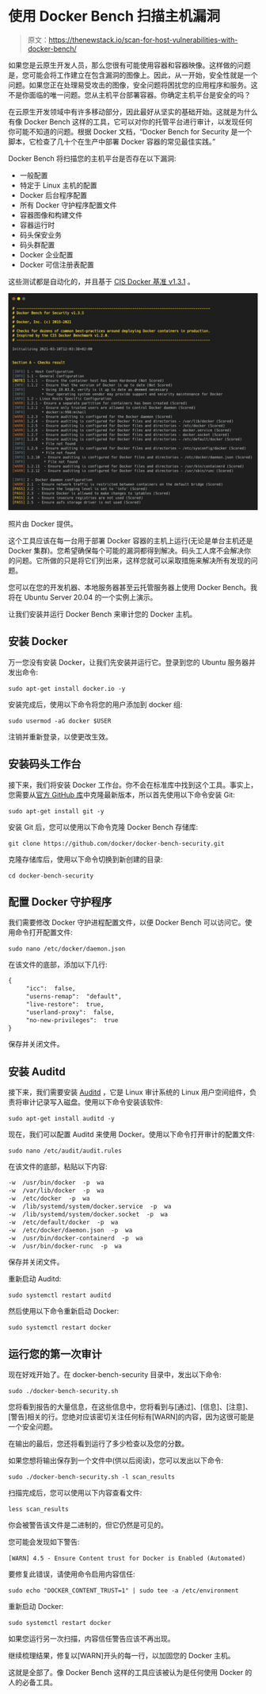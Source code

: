# 使用 Docker Bench 扫描主机漏洞

> 原文：<https://thenewstack.io/scan-for-host-vulnerabilities-with-docker-bench/>

如果您是云原生开发人员，那么您很有可能使用容器和容器映像。这样做的问题是，您可能会将工作建立在包含漏洞的图像上。因此，从一开始，安全性就是一个问题。如果您正在处理易受攻击的图像，安全问题将困扰您的应用程序和服务。这不是你面临的唯一问题。您从主机平台部署容器。你确定主机平台是安全的吗？

在云原生开发领域中有许多移动部分，因此最好从坚实的基础开始。这就是为什么有像 Docker Bench 这样的工具，它可以对你的托管平台进行审计，以发现任何你可能不知道的问题。根据 Docker 文档，“Docker Bench for Security 是一个脚本，它检查了几十个在生产中部署 Docker 容器的常见最佳实践。”

Docker Bench 将扫描您的主机平台是否存在以下漏洞:

*   一般配置
*   特定于 Linux 主机的配置
*   Docker 后台程序配置
*   所有 Docker 守护程序配置文件
*   容器图像和构建文件
*   容器运行时
*   码头保安业务
*   码头群配置
*   Docker 企业配置
*   Docker 可信注册表配置

这些测试都是自动化的，并且基于 [CIS Docker 基准 v1.3.1](https://www.cisecurity.org/benchmark/docker/) 。

![](img/2adf6d98e127606803ab9b511dc1333e.png)

照片由 Docker 提供。

这个工具应该在每一台用于部署 Docker 容器的主机上运行(无论是单台主机还是 Docker 集群)。您希望确保每个可能的漏洞都得到解决。码头工人席不会解决你的问题。它所做的只是将它们列出来，这样您就可以采取措施来解决所有发现的问题。

您可以在您的开发机器、本地服务器甚至云托管服务器上使用 Docker Bench。我将在 Ubuntu Server 20.04 的一个实例上演示。

让我们安装并运行 Docker Bench 来审计您的 Docker 主机。

## 安装 Docker

万一您没有安装 Docker，让我们先安装并运行它。登录到您的 Ubuntu 服务器并发出命令:

`sudo apt-get install docker.io -y`

安装完成后，使用以下命令将您的用户添加到 docker 组:

`sudo usermod -aG docker $USER`

注销并重新登录，以使更改生效。

## 安装码头工作台

接下来，我们将安装 Docker 工作台。你不会在标准库中找到这个工具。事实上，您需要从[官方 GitHub 库](https://github.com/docker/docker-bench-security)中克隆最新版本，所以首先使用以下命令安装 Git:

`sudo apt-get install git -y`

安装 Git 后，您可以使用以下命令克隆 Docker Bench 存储库:

`git clone https://github.com/docker/docker-bench-security.git`

克隆存储库后，使用以下命令切换到新创建的目录:

`cd docker-bench-security`

## 配置 Docker 守护程序

我们需要修改 Docker 守护进程配置文件，以便 Docker Bench 可以访问它。使用命令打开配置文件:

`sudo nano /etc/docker/daemon.json`

在该文件的底部，添加以下几行:

```
{
     "icc":  false,
     "userns-remap":  "default",
     "live-restore":  true,
     "userland-proxy":  false,
     "no-new-privileges":  true
}

```

保存并关闭文件。

## 安装 Auditd

接下来，我们需要安装 [Auditd](https://linux.die.net/man/8/auditd) ，它是 Linux 审计系统的 Linux 用户空间组件，负责将审计记录写入磁盘。使用以下命令安装该软件:

`sudo apt-get install auditd -y`

现在，我们可以配置 Auditd 来使用 Docker。使用以下命令打开审计的配置文件:

`sudo nano /etc/audit/audit.rules`

在该文件的底部，粘贴以下内容:

```
-w  /usr/bin/docker  -p  wa
-w  /var/lib/docker  -p  wa
-w  /etc/docker  -p  wa
-w  /lib/systemd/system/docker.service  -p  wa
-w  /lib/systemd/system/docker.socket  -p  wa
-w  /etc/default/docker  -p  wa
-w  /etc/docker/daemon.json  -p  wa
-w  /usr/bin/docker-containerd  -p  wa
-w  /usr/bin/docker-runc  -p  wa

```

保存并关闭文件。

重新启动 Auditd:

`sudo systemctl restart auditd`

然后使用以下命令重新启动 Docker:

`sudo systemctl restart docker`

## 运行您的第一次审计

现在好戏开始了。在 docker-bench-security 目录中，发出以下命令:

`sudo ./docker-bench-security.sh`

您将看到报告的大量信息，在这些信息中，您将看到与[通过]、[信息]、[注意]、[警告]相关的行。您绝对应该密切关注任何标有[WARN]的内容，因为这很可能是一个安全问题。

在输出的最后，您还将看到运行了多少检查以及您的分数。

如果您想将输出保存到一个文件中(供以后阅读)，您可以发出以下命令:

`sudo ./docker-bench-security.sh -l scan_results`

扫描完成后，您可以使用以下内容查看文件:

`less scan_results`

你会被警告该文件是二进制的，但它仍然是可见的。

您可能会发现如下警告:

`[WARN] 4.5 - Ensure Content trust for Docker is Enabled (Automated)`

要修复此错误，请使用命令启用内容信任:

`sudo echo "DOCKER_CONTENT_TRUST=1" | sudo tee -a /etc/environment`

重新启动 Docker:

`sudo systemctl restart docker`

如果您运行另一次扫描，内容信任警告应该不再出现。

继续梳理结果，修复以[WARN]开头的每一行，以加固您的 Docker 主机。

这就是全部了。像 Docker Bench 这样的工具应该被认为是任何使用 Docker 的人的必备工具。

<svg xmlns:xlink="http://www.w3.org/1999/xlink" viewBox="0 0 68 31" version="1.1"><title>Group</title> <desc>Created with Sketch.</desc></svg>
